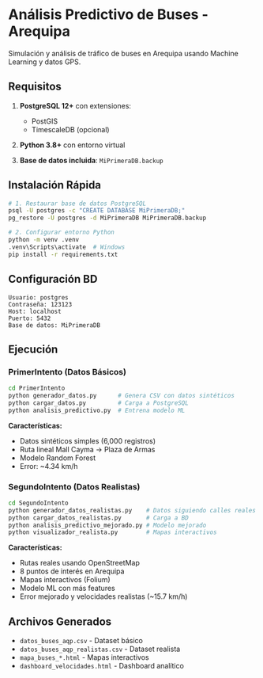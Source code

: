 # Análisis Predictivo de Buses - Arequipa

Simulación y análisis de tráfico de buses en Arequipa usando Machine Learning y datos GPS.

## Requisitos

1. **PostgreSQL 12+** con extensiones:
   - PostGIS
   - TimescaleDB (opcional)

2. **Python 3.8+** con entorno virtual

3. **Base de datos incluida**: `MiPrimeraDB.backup`

## Instalación Rápida

```bash
# 1. Restaurar base de datos PostgreSQL
psql -U postgres -c "CREATE DATABASE MiPrimeraDB;"
pg_restore -U postgres -d MiPrimeraDB MiPrimeraDB.backup

# 2. Configurar entorno Python
python -m venv .venv
.venv\Scripts\activate  # Windows
pip install -r requirements.txt
```

## Configuración BD
```
Usuario: postgres
Contraseña: 123123
Host: localhost
Puerto: 5432
Base de datos: MiPrimeraDB
```

## Ejecución

### PrimerIntento (Datos Básicos)
```bash
cd PrimerIntento
python generador_datos.py      # Genera CSV con datos sintéticos
python cargar_datos.py         # Carga a PostgreSQL
python analisis_predictivo.py  # Entrena modelo ML
```

**Características:**
- Datos sintéticos simples (6,000 registros)
- Ruta lineal Mall Cayma → Plaza de Armas
- Modelo Random Forest
- Error: ~4.34 km/h

### SegundoIntento (Datos Realistas)
```bash
cd SegundoIntento
python generador_datos_realistas.py    # Datos siguiendo calles reales
python cargar_datos_realistas.py       # Carga a BD
python analisis_predictivo_mejorado.py # Modelo mejorado
python visualizador_realista.py        # Mapas interactivos
```

**Características:**
- Rutas reales usando OpenStreetMap
- 8 puntos de interés en Arequipa
- Mapas interactivos (Folium)
- Modelo ML con más features
- Error mejorado y velocidades realistas (~15.7 km/h)

## Archivos Generados
- `datos_buses_aqp.csv` - Dataset básico
- `datos_buses_aqp_realistas.csv` - Dataset realista
- `mapa_buses_*.html` - Mapas interactivos
- `dashboard_velocidades.html` - Dashboard analítico
